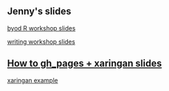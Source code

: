 
## Jenny's slides

[byod R workshop slides](/byod/workshop.html)

[writing workshop slides](/writing.html)


## [How to gh_pages + xaringan slides](/how_to.html)

[xaringan example](/xaringan_example.html)